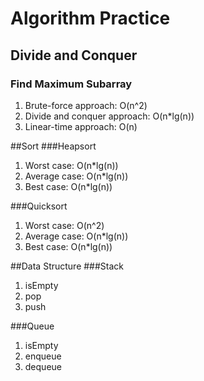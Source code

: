 # Algorithm Practice
## Divide and Conquer
### Find Maximum Subarray
1. Brute-force approach: O(n^2)
2. Divide and conquer approach: O(n\*lg(n))
3. Linear-time approach: O(n)

##Sort
###Heapsort
1. Worst case: O(n\*lg(n))
2. Average case: O(n\*lg(n))
3. Best case: O(n\*lg(n))

###Quicksort
1. Worst case: O(n^2)
2. Average case: O(n\*lg(n))
3. Best case: O(n\*lg(n))

##Data Structure
###Stack
1. isEmpty
2. pop
3. push

###Queue
1. isEmpty
2. enqueue
3. dequeue
